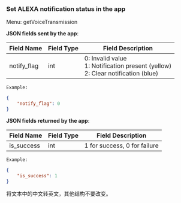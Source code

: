 ### Set ALEXA notification status in the app

Menu: getVoiceTransmission

**JSON fields sent by the app**:

| Field Name   | Field Type | Field Description                                         |
| ------------ | ---------- | -------------------------------------------------------- |
| notify_flag  | int        | 0: Invalid value<br/>1: Notification present (yellow)<br/>2: Clear notification (blue) |

`Example:`

```json
{
    "notify_flag": 0
}
```

**JSON fields returned by the app**:

| Field Name   | Field Type | Field Description |
| ------------ | ---------- | ----------------- |
| is_success   | int        | 1 for success, 0 for failure |

`Example:`

```json
{
    "is_success": 1
}
```

将文本中的中文转英文，其他结构不要改变。